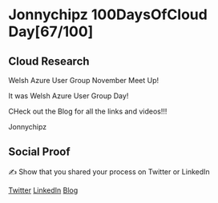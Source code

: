 <!-- This is a template you can use for quick progress days. It removes a lot of the steps we encourage you to share in the longer template 000-DAY-ARTICLE-LONG-TEMPLATE.MD-->

# Jonnychipz 100DaysOfCloud Day[67/100]

## Cloud Research

Welsh Azure User Group November Meet Up!

It was Welsh Azure User Group Day!

CHeck out the Blog for all the links and videos!!!

Jonnychipz

## Social Proof

✍️ Show that you shared your process on Twitter or LinkedIn

[Twitter](https://twitter.com/jonnychipz/status/1327264550215880704)
[LinkedIn](https://www.linkedin.com/posts/japlunn_day67100-100daysofcloud-jonnychipz-activity-6733030239150067712-kK6M)
[Blog](https://jonnychipz.com/2020/11/13/day67-100-100daysofcloud-jonnychipz-welsh-azure-user-group-november-meet-up/)
